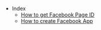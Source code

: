 - Index
	- [How to get Facebook Page ID](/tips/how-to-get-facebook-page-id)
	- [How to create Facebook App](/tips/how-to-create-facebook-app)